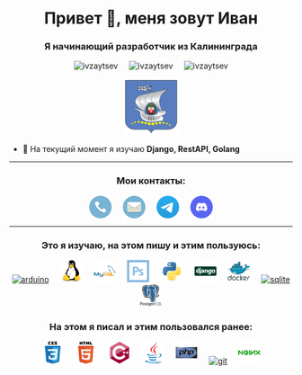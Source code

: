 <h1 align="center">Привет 👋, меня зовут Иван</h1>
<h3 align="center">Я начинающий разработчик из Калининграда</h3>

<p align="center">
  <img src="https://img.shields.io/github/followers/IVZaytsev?color=%23cc9900" alt="ivzaytsev" />&nbsp;&nbsp;&nbsp;&nbsp;
  <img src="https://img.shields.io/github/stars/IVZaytsev?color=%23cc9900" alt="ivzaytsev" />&nbsp;&nbsp;&nbsp;&nbsp;
  <img src="https://komarev.com/ghpvc/?username=ivzaytsev&label=Profile%20views&color=cc9900&style=flat" alt="ivzaytsev" />
</p>
<p align="center">
  <img src="https://github.com/IVZaytsev/IVZaytsev/raw/main/icon/kaliningrad.svg?raw=true" alt="Kaliningrad" height="100" width="100" />
</p>

- 🌱 На текущий момент я изучаю **Django, RestAPI, Golang**
<hr>
<h3 align="center">Мои контакты:</h3>
<p align="center">
  <a href="https://tinyurl.com/v8rnhfse"><img align="center" src="https://github.com/IVZaytsev/IVZaytsev/raw/main/icon/phone.svg?raw=true" alt="IVZaytsev" height="40" width="40" /></a>&nbsp;&nbsp;&nbsp;&nbsp;
  <a href="mailto:IVZaytsev39@gmail.com" target="blank"><img align="center" src="https://github.com/IVZaytsev/IVZaytsev/raw/main/icon/mail.svg?raw=true" alt="IVZaytsev39@gmail.com" height="40" width="40" /></a>&nbsp;&nbsp;&nbsp;&nbsp;
  <a href="https://t.me/TaoGunner" target="blank"><img align="center" src="https://github.com/IVZaytsev/IVZaytsev/raw/main/icon/telegram.svg?raw=true" alt="TaoGunner" height="40" width="40" /></a>&nbsp;&nbsp;&nbsp;&nbsp;
  <a href="https://discordapp.com/users/2007195132333260544/" target="blank"><img align="center" src="https://github.com/IVZaytsev/IVZaytsev/raw/main/icon/discord.svg?raw=true" alt="TaoGunner#4839" height="40" width="40" /></a>
</p>
<hr>
<h3 align="center">Это я изучаю, на этом пишу и этим пользуюсь:</h3>
<p align="center">
  <a href="https://www.arduino.cc/" target="_blank"> <img src="https://cdn.worldvectorlogo.com/logos/arduino-1.svg" alt="arduino" width="40" height="40"/></a>&nbsp;&nbsp;&nbsp;&nbsp;
  <a href="https://www.linux.org/" target="_blank"> <img src="https://raw.githubusercontent.com/devicons/devicon/master/icons/linux/linux-original.svg" alt="linux" width="40" height="40"/></a>&nbsp;&nbsp;&nbsp;&nbsp;
  <a href="https://www.mysql.com/" target="_blank"> <img src="https://raw.githubusercontent.com/devicons/devicon/master/icons/mysql/mysql-original-wordmark.svg" alt="mysql" width="40" height="40"/></a>&nbsp;&nbsp;&nbsp;&nbsp;
  <a href="https://www.photoshop.com/en" target="_blank"> <img src="https://raw.githubusercontent.com/devicons/devicon/master/icons/photoshop/photoshop-line.svg" alt="photoshop" width="40" height="40"/></a>&nbsp;&nbsp;&nbsp;&nbsp;
  <a href="https://www.python.org" target="_blank"> <img src="https://raw.githubusercontent.com/devicons/devicon/master/icons/python/python-original.svg" alt="python" width="40" height="40"/></a>&nbsp;&nbsp;&nbsp;&nbsp;
  <a href="https://www.djangoproject.com/" target="_blank"> <img src="https://raw.githubusercontent.com/devicons/devicon/master/icons/django/django-original.svg" alt="django" width="40" height="40"/></a>&nbsp;&nbsp;&nbsp;&nbsp;
  <a href="https://www.docker.com/" target="_blank"> <img src="https://raw.githubusercontent.com/devicons/devicon/master/icons/docker/docker-original-wordmark.svg" alt="docker" width="40" height="40"/></a>&nbsp;&nbsp;&nbsp;&nbsp;
  <a href="https://www.sqlite.org/" target="_blank"> <img src="https://www.vectorlogo.zone/logos/sqlite/sqlite-icon.svg" alt="sqlite" width="40" height="40"/></a>
  <a href="https://www.postgresql.org" target="_blank"> <img src="https://raw.githubusercontent.com/devicons/devicon/master/icons/postgresql/postgresql-original-wordmark.svg" alt="postgresql" width="40" height="40"/></a>
</p>

<h3 align="center">На этом я писал и этим пользовался ранее:</h3>
<p align="center">
  <a href="https://www.w3schools.com/css/" target="_blank"> <img src="https://raw.githubusercontent.com/devicons/devicon/master/icons/css3/css3-original-wordmark.svg" alt="css3" width="40" height="40"/></a>&nbsp;&nbsp;&nbsp;&nbsp;
  <a href="https://www.w3.org/html/" target="_blank"> <img src="https://raw.githubusercontent.com/devicons/devicon/master/icons/html5/html5-original-wordmark.svg" alt="html5" width="40" height="40"/></a>&nbsp;&nbsp;&nbsp;&nbsp;
  <a href="https://www.w3schools.com/cpp/" target="_blank"> <img src="https://raw.githubusercontent.com/devicons/devicon/master/icons/cplusplus/cplusplus-original.svg" alt="cplusplus" width="40" height="40"/></a>&nbsp;&nbsp;&nbsp;&nbsp;
  <a href="https://www.java.com" target="_blank"> <img src="https://raw.githubusercontent.com/devicons/devicon/master/icons/java/java-original.svg" alt="java" width="40" height="40"/></a>&nbsp;&nbsp;&nbsp;&nbsp;
  <a href="https://www.php.net" target="_blank"> <img src="https://raw.githubusercontent.com/devicons/devicon/master/icons/php/php-original.svg" alt="php" width="40" height="40"/></a>&nbsp;&nbsp;&nbsp;&nbsp;
  <a href="https://git-scm.com/" target="_blank"> <img src="https://www.vectorlogo.zone/logos/git-scm/git-scm-icon.svg" alt="git" width="40" height="40"/></a>&nbsp;&nbsp;&nbsp;&nbsp;
  <a href="https://www.nginx.com" target="_blank"> <img src="https://raw.githubusercontent.com/devicons/devicon/master/icons/nginx/nginx-original.svg" alt="nginx" width="40" height="40"/></a>
</p>
